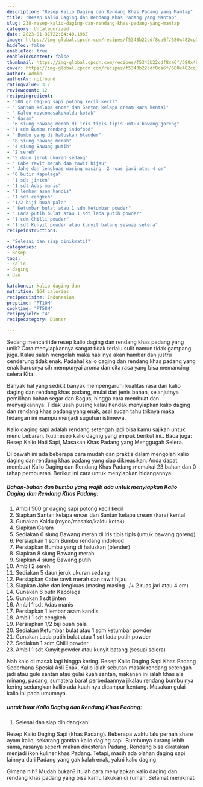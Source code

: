 ```yaml
---
description: "Resep Kalio Daging dan Rendang Khas Padang yang Mantap"
title: "Resep Kalio Daging dan Rendang Khas Padang yang Mantap"
slug: 238-resep-kalio-daging-dan-rendang-khas-padang-yang-mantap
category: Uncategorized
date: 2023-01-31T22:04:40.196Z
image: https://img-global.cpcdn.com/recipes/f5343b22cdf8ca6f/680x482cq70/kalio-daging-dan-rendang-khas-padang-foto-resep-utama.jpg
hideToc: false
enableToc: true
enableTocContent: false
thumbnail: https://img-global.cpcdn.com/recipes/f5343b22cdf8ca6f/680x482cq70/kalio-daging-dan-rendang-khas-padang-foto-resep-utama.jpg
cover: https://img-global.cpcdn.com/recipes/f5343b22cdf8ca6f/680x482cq70/kalio-daging-dan-rendang-khas-padang-foto-resep-utama.jpg
author: Admin
authorAv: notfound
ratingvalue: 3.7
reviewcount: 12
recipeingredient:
- "500 gr daging sapi potong kecil kecil"
- " Santan kelapa encer dan Santan kelapa cream kara kental"
- " Kaldu roycomasakokaldu kotak"
- " Garam"
- "6 siung Bawang merah di iris tipis tipis untuk bawang goreng"
- "1 sdm Bumbu rendang indofood"
- " Bumbu yang di haluskan blender"
- "8 siung Bawang merah"
- "4 siung Bawang putih"
- "2 sereh"
- "5 daun jeruk ukuran sedang"
- " Cabe rawit merah dan rawit hijau"
- " Jahe dan lengkuas masing masing  2 ruas jari atau 4 cm"
- "6 butir Kapolaga"
- "1 sdt jinten"
- "1 sdt Adas manis"
- "1 lembar asam kandis"
- "1 sdt cengkeh"
- "1/2 biji buah pala"
- " Ketumbar bulat atau 1 sdm ketumbar powder"
- " Lada putih bulat atau 1 sdt lada putih powder"
- "1 sdm Chilli powder"
- "1 sdt Kunyit powder atau kunyit batang sesuai selera"
recipeinstructions:

- "Selesai dan siap dinikmati!"
categories:
- Resep
tags:
- kalio
- daging
- dan

katakunci: kalio daging dan 
nutrition: 164 calories
recipecuisine: Indonesian
preptime: "PT10M"
cooktime: "PT58M"
recipeyield: "4"
recipecategory: Dinner

---
```





Sedang mencari ide resep kalio daging dan rendang khas padang yang unik? Cara menyiapkannya sangat tidak terlalu sulit namun tidak gampang juga. Kalau salah mengolah maka hasilnya akan hambar dan justru cenderung tidak enak. Padahal kalio daging dan rendang khas padang yang enak harusnya sih mempunyai aroma dan cita rasa yang bisa memancing selera Kita.





Banyak hal yang sedikit banyak mempengaruhi kualitas rasa dari kalio daging dan rendang khas padang, mulai dari jenis bahan, selanjutnya pemilihan bahan segar dan Bagus, hingga cara membuat dan menyajikannya. Tidak usah pusing kalau hendak menyiapkan kalio daging dan rendang khas padang yang enak,      asal sudah tahu triknya maka hidangan ini mampu menjadi suguhan istimewa.














Kalio daging sapi adalah rendang setengah jadi bisa kamu sajikan untuk menu Lebaran. Ikuti resep kalio daging yang empuk berikut ini.. Baca juga: Resep Kalio Hati Sapi, Masakan Khas Padang yang Menggugah Selera.






Di bawah ini ada beberapa cara mudah dan praktis dalam mengolah kalio daging dan rendang khas padang yang siap dikreasikan. Anda dapat membuat Kalio Daging dan Rendang Khas Padang memakai 23 bahan dan 0 tahap pembuatan. Berikut ini cara untuk menyiapkan hidangannya.

<!--inarticleads1-->

##### Bahan-bahan dan bumbu yang wajib ada untuk menyiapkan Kalio Daging dan Rendang Khas Padang:

1. Ambil 500 gr daging sapi potong kecil kecil
1. Siapkan  Santan kelapa encer dan Santan kelapa cream (kara) kental
1. Gunakan  Kaldu (royco/masako/kaldu kotak)
1. Siapkan  Garam
1. Sediakan 6 siung Bawang merah di iris tipis tipis (untuk bawang goreng)
1. Persiapkan 1 sdm Bumbu rendang indofood
1. Persiapkan  Bumbu yang di haluskan (blender)
1. Siapkan 8 siung Bawang merah
1. Siapkan 4 siung Bawang putih
1. Ambil 2 sereh
1. Sediakan 5 daun jeruk ukuran sedang
1. Persiapkan  Cabe rawit merah dan rawit hijau
1. Siapkan  Jahe dan lengkuas (masing masing -/+ 2 ruas jari atau 4 cm)
1. Gunakan 6 butir Kapolaga
1. Gunakan 1 sdt jinten
1. Ambil 1 sdt Adas manis
1. Persiapkan 1 lembar asam kandis
1. Ambil 1 sdt cengkeh
1. Persiapkan 1/2 biji buah pala
1. Sediakan  Ketumbar bulat atau 1 sdm ketumbar powder
1. Gunakan  Lada putih bulat atau 1 sdt lada putih powder
1. Sediakan 1 sdm Chilli powder
1. Ambil 1 sdt Kunyit powder atau kunyit batang (sesuai selera)


Nah kalo di masak lagi hingga kering. Resep Kalio Daging Sapi Khas Padang Sederhana Spesial Asli Enak. Kalio ialah sebutan masak rendang setengah jadi atau gule santan atau gulai kuah santan, makanan ini ialah khas ala minang, padang, sumatera barat perbedaannya jikalau rendang bumbu nya kering sedangkan kallio ada kuah nya dicampur kentang. Masakan gulai kalio ini pada umumnya. 

<!--inarticleads2-->

#####  untuk buat Kalio Daging dan Rendang Khas Padang:


1. Selesai dan siap dihidangkan!

Resep Kalio Daging Sapi (khas Padang). Beberapa waktu lalu pernah share ayam kalio, sekarang gantian kalio daging sapi. Bumbunya kurang lebih sama, rasanya seperti makan direstoran Padang. Rendang bisa dikatakan menjadi ikon kuliner khas Padang. Tetapi, masih ada olahan daging sapi lainnya dari Padang yang gak kalah enak, yakni kalio daging. 

Gimana nih? Mudah bukan? Itulah cara menyiapkan kalio daging dan rendang khas padang yang bisa kamu lakukan di rumah. Selamat menikmati
